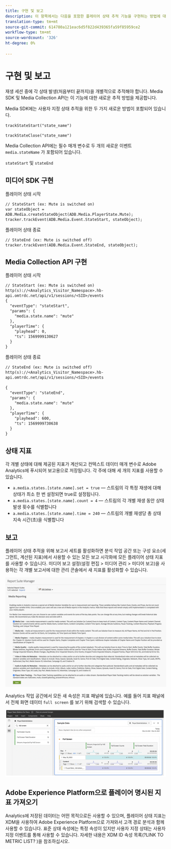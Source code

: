 ```yaml
---
title: 구현 및 보고
description: 이 항목에서는 다음을 포함한 플레이어 상태 추적 기능을 구현하는 방법에 대해 설명합니다.
translation-type: tm+mt
source-git-commit: 614780a121eac6d5f822d439365fa59f85959ce2
workflow-type: tm+mt
source-wordcount: '326'
ht-degree: 0%

---
```



# 구현 및 보고

재생 세션 중에 각 상태 발생(처음부터 끝까지)을 개별적으로 추적해야 합니다. Media SDK 및 Media Collection API는 이 기능에 대한 새로운 추적 방법을 제공합니다.

Media SDK에는 사용자 지정 상태 추적을 위한 두 가지 새로운 방법이 포함되어 있습니다.

`trackStateStart("state_name")`

`trackStateClose("state_name")`


Media Collection API에는 필수 매개 변수로 두 개의 새로운 이벤트 `media.stateName` 가 포함되어 있습니다.

`stateStart` 및 `stateEnd`

## 미디어 SDK 구현

플레이어 상태 시작

```
// StateStart (ex: Mute is switched on)
var stateObject = ADB.Media.createStateObject(ADB.Media.PlayerState.Mute);
tracker.trackEvent(ADB.Media.Event.StateStart, stateObject);
```

플레이어 상태 종료

```
// StateEnd (ex: Mute is switched off)
tracker.trackEvent(ADB.Media.Event.StateEnd, stateObject);
```


## Media Collection API 구현

플레이어 상태 시작

```
// StateStart (ex: Mute is switched on)
http(s)://<Analytics_Visitor_Namespace>.hb-api.omtrdc.net/api/v1/sessions/<SID>/events
{
  "eventType": "stateStart",
  "params": {
    "media.state.name": "mute"
  },
  "playerTime": {
    "playhead": 0,
    "ts": 1569999130627
  }
}
```

플레이어 상태 종료

```
// StateEnd (ex: Mute is switched off)
http(s)://<Analytics_Visitor_Namespace>.hb-api.omtrdc.net/api/v1/sessions/<SID>/events

{
  "eventType": "stateEnd",
  "params": {
    "media.state.name": "mute"
  },
  "playerTime": {
    "playhead": 600,
    "ts": 1569999730638
  }
}
```

## 상태 지표

각 개별 상태에 대해 제공된 지표가 계산되고 컨텍스트 데이터 매개 변수로 Adobe Analytics에 푸시되어 보고용으로 저장됩니다. 각 주에 대해 세 개의 지표를 사용할 수 있습니다.

* `a.media.states.[state.name].set = true` — 스트림의 각 특정 재생에 대해 상태가 최소 한 번 설정되면 true로 설정됩니다.
* `a.media.states.[state.name].count = 4` — 스트림의 각 개별 재생 동안 상태 발생 횟수를 식별합니다
* `a.media.states.[state.name].time = 240` — 스트림의 개별 재생당 총 상태 지속 시간(초)을 식별합니다

## 보고

플레이어 상태 추적을 위해 보고서 세트를 활성화하면 분석 작업 공간 또는 구성 요소(세그먼트, 계산된 지표)에서 사용할 수 있는 모든 보고 시각화에 모든 플레이어 상태 지표를 사용할 수 있습니다. 미디어 보고 설정(설정 편집 > 미디어 관리 > 미디어 보고)을 사용하는 각 개별 보고서에 대한 관리 콘솔에서 새 지표를 활성화할 수 있습니다.

![](assets/report-setup.png)

Analytics 작업 공간에서 모든 새 속성은 지표 패널에 있습니다. 예를 들어 지표 패널에서 전체 화면 데이터 `full screen` 를 보기 위해 검색할 수 있습니다.

![](assets/full-screen-report.png)

## Adobe Experience Platform으로 플레이어 명시된 지표 가져오기

Analytics에 저장된 데이터는 어떤 목적으로든 사용할 수 있으며, 플레이어 상태 지표는 XDM을 사용하여 Adobe Experience Platform으로 가져와서 고객 경로 분석과 함께 사용할 수 있습니다. 표준 상태 속성에는 특정 속성이 있지만 사용자 지정 상태는 사용자 지정 이벤트를 통해 사용할 수 있습니다. 자세한 내용은 XDM ID 속성 목록(?LINK TO METRIC LIST? )을 참조하십시오.
